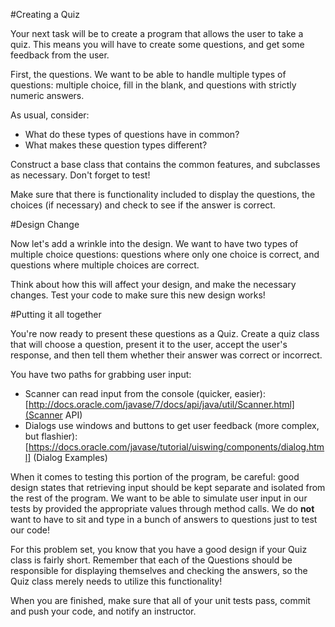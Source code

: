 #Creating a Quiz

Your next task will be to create a program that allows the user to take a quiz. This means you will have to create some questions, and get some feedback from the user.

First, the questions. We want to be able to handle multiple types of questions: multiple choice, fill in the blank, and questions with strictly numeric answers.

As usual, consider:

* What do these types of questions have in common?
* What makes these question types different?

Construct a base class that contains the common features, and subclasses as necessary. Don't forget to test!

Make sure that there is functionality included to display the questions, the choices (if necessary) and check to see if the answer is correct.

#Design Change

Now let's add a wrinkle into the design. We want to have two types of multiple choice questions: questions where only one choice is correct, and questions where multiple choices are correct.

Think about how this will affect your design, and make the necessary changes. Test your code to make sure this new design works!

#Putting it all together

You're now ready to present these questions as a Quiz. Create a quiz class that will choose a question, present it to the user, accept the user's response, and then tell them whether their answer was correct or incorrect.

You have two paths for grabbing user input:

* Scanner can read input from the console (quicker, easier): [http://docs.oracle.com/javase/7/docs/api/java/util/Scanner.html](Scanner API)
* Dialogs use windows and buttons to get user feedback (more complex, but flashier): [https://docs.oracle.com/javase/tutorial/uiswing/components/dialog.html] (Dialog Examples)

When it comes to testing this portion of the program, be careful: good design states that retrieving input should be kept separate and isolated from the rest of the program. We want to be able to simulate user input in our tests by provided the appropriate values through method calls. We do **not** want to have to sit and type in a bunch of answers to questions just to test our code!

For this problem set, you know that you have a good design if your Quiz class is fairly short. Remember that each of the Questions should be responsible for displaying themselves and checking the answers, so the Quiz class merely needs to utilize this functionality!

When you are finished, make sure that all of your unit tests pass, commit and push your code, and notify an instructor.